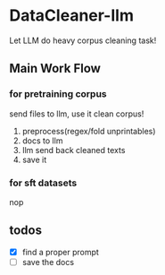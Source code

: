 # DataCleaner-llm

Let LLM do heavy corpus cleaning task!

## Main Work Flow

### for pretraining corpus

send files to llm, use it clean corpus!

1. preprocess(regex/fold unprintables)
2. docs to llm
3. llm send back cleaned texts
4. save it

### for sft datasets

nop

## todos

+ [x] find a proper prompt
+ [ ] save the docs